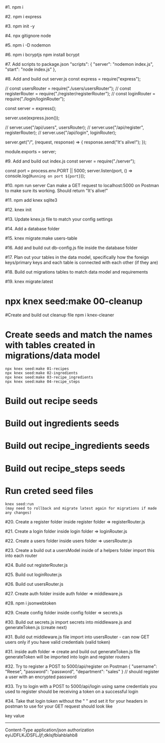 #1. npm i

#2. npm i express

#3. npm init -y

<!-- gives you package.json -->

#4. npx gitignore node

#5. npm i -D nodemon

 <!-- installs nodemon as dev dependency -->

#6. npm i bcryptjs
npm install bcrypt

#7. Add scripts to package.json
"scripts": {
"server": "nodemon index.js",
"start": "node index.js"
},

#8. Add and build out server.js
const express = require("express");

// const usersRouter = require("./users/usersRouter");
// const registerRouter = require("./register/registerRouter");
// const loginRouter = require("./login/loginRouter");

const server = express();

server.use(express.json());

// server.use("/api/users", usersRouter);
// server.use("/api/register", registerRouter);
// server.use("/api/login", loginRouter);

server.get("/", (request, response) => {
response.send("It's alive!");
});

module.exports = server;

#9. Add and build out index.js
const server = require("./server");

const port = process.env.PORT || 5000;
server.listen(port, () => console.log(`Running on port ${port}`));

#10. npm run server
Can make a GET request to localhost:5000 on Postman to make sure its working. Should return "It's alive!"

#11. npm add knex sqlite3

#12. knex init

 <!-- creates knexfile.js-->

#13. Update knex.js file to match your config settings

#14. Add a database folder

#15. knex migrate:make users-table

 <!-- this makes a migrations folder inside the database folder, as well as a file named users-table where you will create the table migrations inside -->

#16. Add and build out db-config.js file inside the database folder

#17. Plan out your tables in the data model, specifically how the foreign keys/primary keys and each table is connected with each other (if they are)

#18. Build out migrations tables to match data model and requirements

#19. knex migrate:latest

 <!-- will make sure migrations are up to date as well as create a recipes.db3 file
if need to make changes to migrations, knex migrate:rollback then migrate latest again to update -->

<!-- IF CREATING SEEDS - NOTE THESE STEPS WERE NOT TAKEN TO COMPLETE PROJECT MVP. These example steps were taken from a previous project -->

# npx knex seed:make 00-cleanup

#Create and build out cleanup file
npm i knex-cleaner

# Create seeds and match the names with tables created in migrations/data model

    npx knex seed:make 01-recipes
    npx knex seed:make 02-ingredients
    npx knex seed:make 03-recipe_ingredients
    npx knex seed:make 04-recipe_steps

# Build out recipe seeds <!-- Make sure the seed data aligns with what you created in migrations table and data model-->

# Build out ingredients seeds

# Build out recipe_ingredients seeds

# Build out recipe_steps seeds

# Run creted seed files

    knex seed:run
    (may need to rollback and migrate latest again for migrations if made any changes)

<!-- CREATING HELPERS AND ROUTERS -->

#20. Create a register folder
inside register folder => registerRouter.js

#21. Create a login folder
inside login folder => loginRouter.js

#22. Create a users folder
inside users folder => usersRouter.js

<!-- Note that since theres only one database migration ("users") that we will be referencing for each router, the helpers will go in one individual file. If referencing "register", "login", and "users" tables instead, would add to each respective folder (registerHelpers.js, loginHelpers.js, usersHelpers.js etc.)-->

#23. Create a build out a usersModel inside of a helpers folder
import this into each router

#24. Build out registerRouter.js

#25. Build out loginRouter.js

#26. Build out usersRouter.js

#27. Create auth folder
inside auth folder => middleware.js

#28. npm i jsonwebtoken

#29. Create config folder
inside config folder => secrets.js

#30. Build out secrets.js
import secrets into middleware.js and generateToken.js (create next)

#31. Build out middleware.js file
import into usersRouter - can now GET users only if you have valid credentials (valid token)

#31. inside auth folder => create and build out generateToken.js file
generateToken will be imported into login and register routers

#32. Try to register a POST to 5000/api/register on Postman
{
"username": "Reese",
"password": "password",
"department": "sales"
}
// should register a user with an encrypted password

#33. Try to login with a POST to 5000/api/login using same credentials you used to register
should be receiving a token on a successful login

#34. Take that login token without the " " and set it for your headers in postman to use for your GET request
should look like

key value

---

Content-Type application/json
authorization eyiJDFLKJDSFLJjf;dklsjfblahblahb8

<!--Now you should be able to make a GET request to /api/users only when you are logged in/credentials are provided with the token -->
